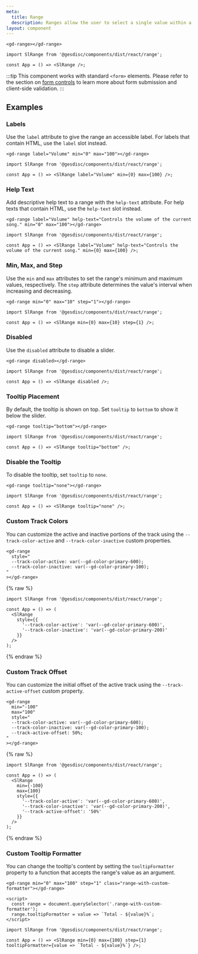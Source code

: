 ```yaml
---
meta:
  title: Range
  description: Ranges allow the user to select a single value within a given range using a slider.
layout: component
---
```


```html:preview
<gd-range></gd-range>
```

```jsx:react
import SlRange from '@gesdisc/components/dist/react/range';

const App = () => <SlRange />;
```

:::tip
This component works with standard `<form>` elements. Please refer to the section on [form controls](/getting-started/form-controls) to learn more about form submission and client-side validation.
:::

## Examples

### Labels

Use the `label` attribute to give the range an accessible label. For labels that contain HTML, use the `label` slot instead.

```html:preview
<gd-range label="Volume" min="0" max="100"></gd-range>
```

```jsx:react
import SlRange from '@gesdisc/components/dist/react/range';

const App = () => <SlRange label="Volume" min={0} max={100} />;
```

### Help Text

Add descriptive help text to a range with the `help-text` attribute. For help texts that contain HTML, use the `help-text` slot instead.

```html:preview
<gd-range label="Volume" help-text="Controls the volume of the current song." min="0" max="100"></gd-range>
```

```jsx:react
import SlRange from '@gesdisc/components/dist/react/range';

const App = () => <SlRange label="Volume" help-text="Controls the volume of the current song." min={0} max={100} />;
```

### Min, Max, and Step

Use the `min` and `max` attributes to set the range's minimum and maximum values, respectively. The `step` attribute determines the value's interval when increasing and decreasing.

```html:preview
<gd-range min="0" max="10" step="1"></gd-range>
```

```jsx:react
import SlRange from '@gesdisc/components/dist/react/range';

const App = () => <SlRange min={0} max={10} step={1} />;
```

### Disabled

Use the `disabled` attribute to disable a slider.

```html:preview
<gd-range disabled></gd-range>
```

```jsx:react
import SlRange from '@gesdisc/components/dist/react/range';

const App = () => <SlRange disabled />;
```

### Tooltip Placement

By default, the tooltip is shown on top. Set `tooltip` to `bottom` to show it below the slider.

```html:preview
<gd-range tooltip="bottom"></gd-range>
```

```jsx:react
import SlRange from '@gesdisc/components/dist/react/range';

const App = () => <SlRange tooltip="bottom" />;
```

### Disable the Tooltip

To disable the tooltip, set `tooltip` to `none`.

```html:preview
<gd-range tooltip="none"></gd-range>
```

```jsx:react
import SlRange from '@gesdisc/components/dist/react/range';

const App = () => <SlRange tooltip="none" />;
```

### Custom Track Colors

You can customize the active and inactive portions of the track using the `--track-color-active` and `--track-color-inactive` custom properties.

```html:preview
<gd-range
  style="
  --track-color-active: var(--gd-color-primary-600);
  --track-color-inactive: var(--gd-color-primary-100);
"
></gd-range>
```

{% raw %}

```jsx:react
import SlRange from '@gesdisc/components/dist/react/range';

const App = () => (
  <SlRange
    style={{
      '--track-color-active': 'var(--gd-color-primary-600)',
      '--track-color-inactive': 'var(--gd-color-primary-200)'
    }}
  />
);
```

{% endraw %}

### Custom Track Offset

You can customize the initial offset of the active track using the `--track-active-offset` custom property.

```html:preview
<gd-range
  min="-100"
  max="100"
  style="
  --track-color-active: var(--gd-color-primary-600);
  --track-color-inactive: var(--gd-color-primary-100);
  --track-active-offset: 50%;
"
></gd-range>
```

{% raw %}

```jsx:react
import SlRange from '@gesdisc/components/dist/react/range';

const App = () => (
  <SlRange
    min={-100}
    max={100}
    style={{
      '--track-color-active': 'var(--gd-color-primary-600)',
      '--track-color-inactive': 'var(--gd-color-primary-200)',
      '--track-active-offset': '50%'
    }}
  />
);
```

{% endraw %}

### Custom Tooltip Formatter

You can change the tooltip's content by setting the `tooltipFormatter` property to a function that accepts the range's value as an argument.

```html:preview
<gd-range min="0" max="100" step="1" class="range-with-custom-formatter"></gd-range>

<script>
  const range = document.querySelector('.range-with-custom-formatter');
  range.tooltipFormatter = value => `Total - ${value}%`;
</script>
```

```jsx:react
import SlRange from '@gesdisc/components/dist/react/range';

const App = () => <SlRange min={0} max={100} step={1} tooltipFormatter={value => `Total - ${value}%`} />;
```
